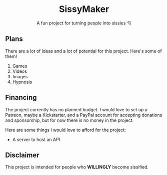 <div align="center">
  
# SissyMaker
A fun project for turning people into sissies 💘
</div>

## Plans
There are a lot of ideas and a lot of potential for this project. Here's some of them!
  1. Games
  2. Videos
  3. Images
  4. Hypnosis

## Financing
The project currently has no planned budget. I would love to set up a Patreon, maybe a Kickstarter, and a PayPal account for accepting donations and sponsorship, but for now there is no money in the project.

Here are some things I would love to afford for the project:
  - A server to host an API

## Disclaimer
This project is intended for people who **WILLINGLY** become sissified.
